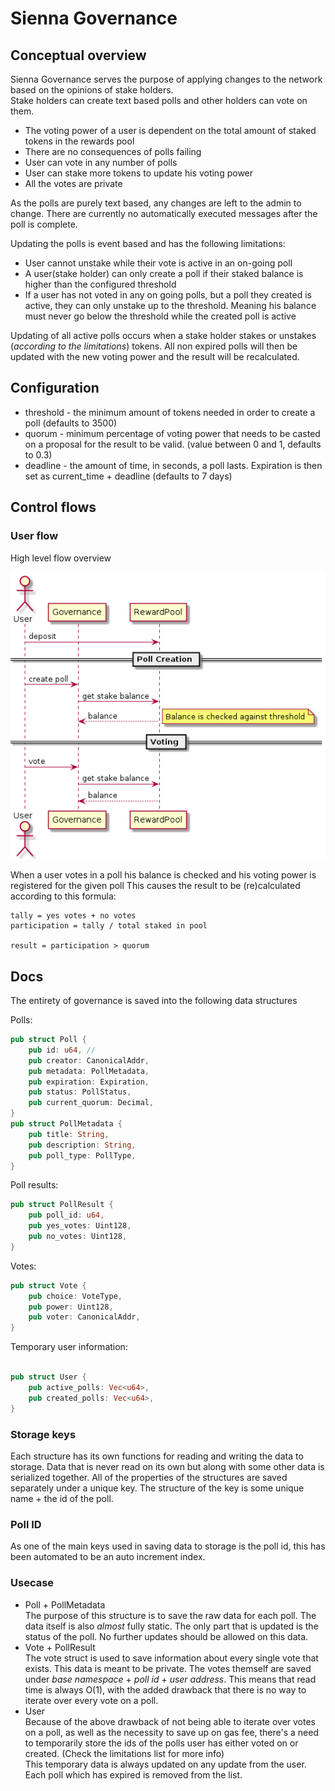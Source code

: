# Sienna Governance
  
## Conceptual overview
Sienna Governance serves the purpose of applying changes to the network based on the opinions of stake holders.  
Stake holders can create text based polls and other holders can vote on them.  
      
* The voting power of a user is dependent on the total amount of staked tokens in the rewards pool
* There are no consequences of polls failing
* User can vote in any number of polls  
* User can stake more tokens to update his voting power
* All the votes are private
  
As the polls are purely text based, any changes are left to the admin to change. There are currently no automatically executed messages after the poll is complete.  
   
Updating the polls is event based and has the following limitations: 
- User cannot unstake while their vote is active in an on-going poll
- A user(stake holder) can only create a poll if their staked balance is higher than the configured threshold
- If a user has not voted in any on going polls, but a poll they created is active, they can only unstake up to the threshold. Meaning his balance must never go below the threshold while the created poll is active

Updating of all active polls occurs when a stake holder stakes or unstakes (*according to the limitations*) tokens. All non expired polls will then be updated with the new voting power and the result will be recalculated. 
## Configuration
* threshold - the minimum amount of tokens needed in order to create a poll (defaults to 3500)
* quorum - minimum percentage of voting power that needs to be casted on a proposal for the result to be valid. (value between 0 and 1, defaults to 0.3)
* deadline - the amount of time, in seconds, a poll lasts. Expiration is then set as current_time + deadline (defaults to 7 days)

## Control flows
### User flow  
High level flow overview

![high level overview](../doc/gov_high_flow.png)  

When a user votes in a poll his balance is checked and his voting power is registered for the given poll
This causes the result to be (re)calculated according to this formula:
```
tally = yes votes + no votes
participation = tally / total staked in pool

result = participation > quorum
```

## Docs  
The entirety of governance is saved into the following data structures  
  
Polls: 
```rust
pub struct Poll {
    pub id: u64, //
    pub creator: CanonicalAddr,
    pub metadata: PollMetadata,
    pub expiration: Expiration,
    pub status: PollStatus,
    pub current_quorum: Decimal,
}
pub struct PollMetadata {
    pub title: String,
    pub description: String,
    pub poll_type: PollType,
}
```
Poll results: 
```rust
pub struct PollResult {
    pub poll_id: u64,
    pub yes_votes: Uint128,
    pub no_votes: Uint128,
}
```

Votes: 
```rust
pub struct Vote {
    pub choice: VoteType,
    pub power: Uint128,
    pub voter: CanonicalAddr,
}
```

Temporary user information:
```rust

pub struct User {
    pub active_polls: Vec<u64>,
    pub created_polls: Vec<u64>,
}
```
### Storage keys 
Each structure has its own functions for reading and writing the data to storage. Data that is never read on its own but along with some other data is serialized together. 
All of the properties of the structures are saved separately under a unique key. The structure of the key is some unique name + the id of the poll.   
### Poll ID
As one of the main keys used in saving data to storage is the poll id, this has been automated to be an auto increment index. 
### Usecase
- Poll  + PollMetadata  
The purpose of this structure is to save the raw data for each poll. The data itself is also *almost* fully static. The only part that is updated is the status of the poll. No further updates should be allowed on this data. 
- Vote + PollResult  
The vote struct is used to save information about every single vote that exists. This data is meant to be private. The votes themself are saved under *base namespace* + *poll id* + *user address*. This means that read time is always O(1), with the added drawback that there is no way to iterate over every vote on a poll.  
- User  
Because of the above drawback of not being able to iterate over votes on a poll, as well as the necessity to save up on gas fee, there's a need to temporarily store the ids of the polls user has either voted on or created. (Check the limitations list for more info)  
This temporary data is always updated on any update from the user. Each poll which has expired is removed from the list. 
